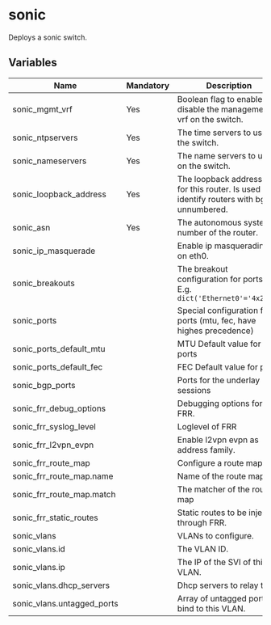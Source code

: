 # sonic

Deploys a sonic switch.

## Variables

| Name                       | Mandatory | Description                                                                                |
|----------------------------|-----------|--------------------------------------------------------------------------------------------|
| sonic_mgmt_vrf             | Yes       | Boolean flag to enable / disable the management vrf on the switch.                         |
| sonic_ntpservers           | Yes       | The time servers to use on the switch.                                                     |
| sonic_nameservers          | Yes       | The name servers to use on the switch.                                                     |
| sonic_loopback_address     | Yes       | The loopback address use for this router. Is used to identify routers with bgp unnumbered. |
| sonic_asn                  | Yes       | The autonomous system number of the router.                                                |
| sonic_ip_masquerade        |           | Enable ip masquerading on eth0.                                                            |
| sonic_breakouts            |           | The breakout configuration for ports. E.g. `dict('Ethernet0'='4x25G')`                     |
| sonic_ports                |           | Special configuration for ports (mtu, fec, have highes precedence)                         |
| sonic_ports_default_mtu    |           | MTU Default value for ports                                                                |
| sonic_ports_default_fec    |           | FEC Default value for ports                                                                |
| sonic_bgp_ports            |           | Ports for the underlay BGP sessions                                                        |
| sonic_frr_debug_options    |           | Debugging options for FRR.                                                                 |
| sonic_frr_syslog_level     |           | Loglevel of FRR                                                                            |
| sonic_frr_l2vpn_evpn       |           | Enable l2vpn evpn as address family.                                                       |
| sonic_frr_route_map        |           | Configure a route map                                                                      |
| sonic_frr_route_map.name   |           | Name of the route map                                                                      |
| sonic_frr_route_map.match  |           | The matcher of the route map                                                               |
| sonic_frr_static_routes        |           | Static routes to be injected through FRR.                                                  |
| sonic_vlans                |           | VLANs to configure.                                                                        |
| sonic_vlans.id             |           | The VLAN ID.                                                                               |
| sonic_vlans.ip             |           | The IP of the SVI of this VLAN.                                                            |
| sonic_vlans.dhcp_servers   |           | Dhcp servers to relay to.                                                                  |
| sonic_vlans.untagged_ports |           | Array of untagged ports to bind to this VLAN.                                              |
